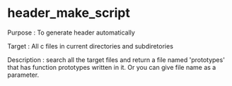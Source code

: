 # header_make_script
Purpose : 
To generate header automatically

Target :
All c files in current directories and subdiretories

Description :
search all the target files and return a file named 'prototypes' that has function prototypes written in it.
Or you can give file name as a parameter.
